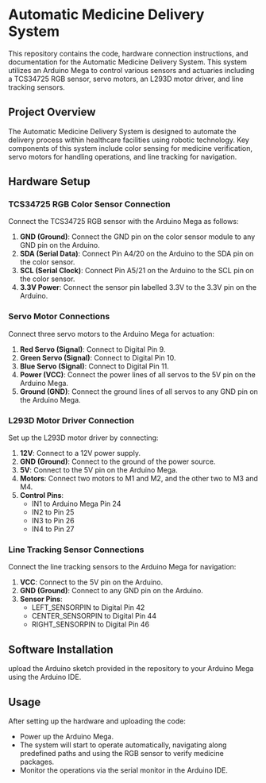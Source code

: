 
# Automatic Medicine Delivery System

This repository contains the code, hardware connection instructions, and documentation for the Automatic Medicine Delivery System. This system utilizes an Arduino Mega to control various sensors and actuaries including a TCS34725 RGB sensor, servo motors, an L293D motor driver, and line tracking sensors.

## Project Overview

The Automatic Medicine Delivery System is designed to automate the delivery process within healthcare facilities using robotic technology. Key components of this system include color sensing for medicine verification, servo motors for handling operations, and line tracking for navigation.

## Hardware Setup

### TCS34725 RGB Color Sensor Connection
Connect the TCS34725 RGB sensor with the Arduino Mega as follows:
1. **GND (Ground)**: Connect the GND pin on the color sensor module to any GND pin on the Arduino.
2. **SDA (Serial Data)**: Connect Pin A4/20 on the Arduino to the SDA pin on the color sensor.
3. **SCL (Serial Clock)**: Connect Pin A5/21 on the Arduino to the SCL pin on the color sensor.
4. **3.3V Power**: Connect the sensor pin labelled 3.3V to the 3.3V pin on the Arduino.

### Servo Motor Connections
Connect three servo motors to the Arduino Mega for actuation:
1. **Red Servo (Signal)**: Connect to Digital Pin 9.
2. **Green Servo (Signal)**: Connect to Digital Pin 10.
3. **Blue Servo (Signal)**: Connect to Digital Pin 11.
4. **Power (VCC)**: Connect the power lines of all servos to the 5V pin on the Arduino Mega.
5. **Ground (GND)**: Connect the ground lines of all servos to any GND pin on the Arduino Mega.

### L293D Motor Driver Connection
Set up the L293D motor driver by connecting:
1. **12V**: Connect to a 12V power supply.
2. **GND (Ground)**: Connect to the ground of the power source.
3. **5V**: Connect to the 5V pin on the Arduino Mega.
4. **Motors**: Connect two motors to M1 and M2, and the other two to M3 and M4.
5. **Control Pins**:
   - IN1 to Arduino Mega Pin 24
   - IN2 to Pin 25
   - IN3 to Pin 26
   - IN4 to Pin 27

### Line Tracking Sensor Connections
Connect the line tracking sensors to the Arduino Mega for navigation:
1. **VCC**: Connect to the 5V pin on the Arduino.
2. **GND (Ground)**: Connect to any GND pin on the Arduino.
3. **Sensor Pins**:
   - LEFT_SENSORPIN to Digital Pin 42
   - CENTER_SENSORPIN to Digital Pin 44
   - RIGHT_SENSORPIN to Digital Pin 46

## Software Installation

upload the Arduino sketch provided in the repository to your Arduino Mega using the Arduino IDE.

## Usage

After setting up the hardware and uploading the code:
- Power up the Arduino Mega.
- The system will start to operate automatically, navigating along predefined paths and using the RGB sensor to verify medicine packages.
- Monitor the operations via the serial monitor in the Arduino IDE.
